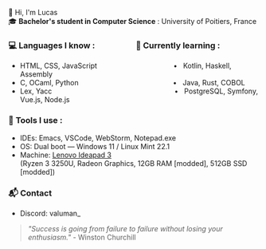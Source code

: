 👋 Hi, I'm Lucas  
🎓 **Bachelor's student in Computer Science** : University of Poitiers, France

### 💻 **Languages I know :**               🚀 **Currently learning :**
- HTML, CSS, JavaScript                                      •   Kotlin, Haskell, Assembly  
- C, OCaml, Python                                               •   Java, Rust, COBOL  
- Lex, Yacc                                                             •   PostgreSQL, Symfony, Vue.js, Node.js

### 🧰 **Tools I use :**
- IDEs: Emacs, VSCode, WebStorm, Notepad.exe  
- OS: Dual boot — Windows 11 / Linux Mint 22.1  
- Machine: [Lenovo Ideapad 3](https://www.lenovo.com/fr/fr/p/laptops/ideapad/ideapad-300/ideapad-3-15are05/88ips301432)  
  (Ryzen 3 3250U, Radeon Graphics, 12GB RAM [modded], 512GB SSD [modded])

### 📬 **Contact**  
- Discord: valuman_

> *"Success is going from failure to failure without losing your enthusiasm."* - Winston Churchill
